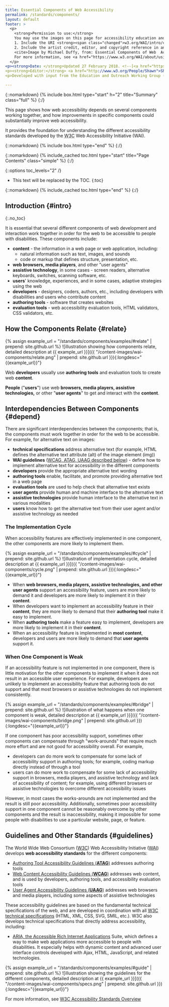 ```yaml
---
title: Essential Components of Web Accessibility
permalink: /standards/components/
layout: default
footer: >
  <p>
    <strong>Permission to use:</strong> 
    You may use the images on this page for accessibility education and outreach if you: 
    1. Include the URI <strong><span class="changed">w3.org/WAI/intro/components.php</span> <em>prominently</em></strong> near the image, and 
    2. Include the artist credit, editor, and copyright reference in any published or posted material:<br>
    <cite>Image by Michael Duffy, from: Essential Components of Web  Accessibility. S.L. Henry, ed. Copyright W3C <sup>®</sup> (MIT, ERCIM, Keio, Beihang). w3.org/WAI/intro/components.php</cite><br>
    For more information, see <a href="https://www.w3.org/WAI/about/usingWAImaterial.html">Using WAI Materials</a>.
  </p>
<p><strong>Date: </strong>Updated 27 February 2018. <!--[<a href="https://www.w3.org/WAI/EO/changelogs/cl-components">changelog</a>]--></p>
<p><strong>Editor:</strong> <a href="http://www.w3.org/People/Shawn">Shawn Lawton Henry</a>. Graphic artist: Michael Duffy.</p>
<p>Developed with input from the Education and Outreach Working Group (<a href="http://www.w3.org/WAI/EO/">EOWG</a>).</p>

---
```


{::nomarkdown}
{% include box.html type="start" h="2" title="Summary" class="full" %}
{:/}

This page shows how web accessibility depends on several components working together, and how improvements in specific components could substantially improve web accessibility.

It provides the foundation for understanding the different accessibility standards developed by the <abbr title="World Wide Web Consortium">W3C</abbr> Web Accessibility Initiative (WAI).

{::nomarkdown}
{% include box.html type="end" %}
{:/}

{::nomarkdown}
{% include_cached toc.html type="start" title="Page Contents" class="simple" %}
{:/}

{::options toc_levels="2" /}

-   This text will be replaced by the TOC.
{:toc}

{::nomarkdown}
{% include_cached toc.html type="end" %}
{:/}


## Introduction {#intro}
{:.no_toc}

It is essential that several different components of web development and
interaction work together in order for the web to be accessible to
people with disabilities. These components include:

-   **content** - the information in a web page or web application,
    including:
    -   natural information such as text, images, and sounds
    -   code or markup that defines structure, presentation, etc.
-   **web browsers, media players**, and other "user agents"
-   **assistive technology**, in some cases - screen readers,
    alternative keyboards, switches, scanning software, etc.
-   **users**' knowledge, experiences, and in some cases, adaptive
    strategies using the web
-   **developers** - designers, coders, authors, etc., including
    developers with disabilities and users who contribute content
-   **authoring tools** - software that creates websites
-   **evaluation tools** - web accessibility evaluation tools, HTML
    validators, CSS validators, etc.

## How the Components Relate {#relate}

{% assign example_url = "/standards/components/examples/#relate" | prepend: site.github.url %}
![illustration showing how components relate, detailed description at {{ example_url }}]({{ "/content-images/wai-components/relate.png" | prepend: site.github.url }}){:longdesc="{{example_url}}"}

Web **developers** usually use **authoring tools** and evaluation tools
to create web **content**.

**People** ("**users**") use web **browsers, media players, assistive
technologies,** or other "**user agents**" to get and interact with the
**content**.

## Interdependencies Between Components {#depend}

There are significant interdependencies between the components; that is,
the components must work together in order for the web to be accessible.
For example, for alternative text on images:

-   **technical specifications** address alternative text (for example,
    HTML defines the alternative text attribute (alt) of the image
    element (img))
-   **WAI guidelines** ([WCAG, ATAG, UAAG described
    below](#guidelines)) - define how to implement alternative text for
    accessibility in the different components
-   **developers** provide the appropriate alternative text wording
-   **authoring tools** enable, facilitate, and promote providing
    alternative text in a web page
-   **evaluation tools** are used to help check that alternative text
    exists
-   **user agents** provide human and machine interface to the
    alternative text
-   **assistive technologies** provide human interface to the
    alternative text in various modalities
-   **users** know how to get the alternative text from their user agent
    and/or assistive technology as needed

### The Implementation Cycle

When accessibility features are effectively implemented in one
component, the other components are more likely to implement them.

{% assign example_url = "/standards/components/examples/#cycle" | prepend: site.github.url %}
![illustration of implementation cycle, detailed description at {{ example_url }}]({{ "/content-images/wai-components/cycle.png" | prepend: site.github.url }}){:longdesc="{{example_url}}"}

-   When **web browsers, media players, assistive technologies, and
    other user agents** support an accessibility feature, users are more
    likely to demand it and developers are more likely to implement it
    in their **content**.
-   When developers want to implement an accessibility feature in their
    **content**, they are more likely to demand that their **authoring
    tool** make it easy to implement.
-   When **authoring tools** make a feature easy to implement,
    developers are more likely to implement it in their **content**.
-   When an accessibility feature is implemented in **most content**,
    developers and users are more likely to demand that **user agents**
    support it.

### When One Component is Weak

If an accessibility feature is not implemented in one component, there
is little motivation for the other components to implement it when it
does not result in an accessible user experience. For example,
developers are unlikely to implement an accessibility feature that
authoring tools do not support and that most browsers or assistive
technologies do not implement consistently.

{% assign example_url = "/standards/components/examples/#bridge" | prepend: site.github.url %}
![illustration of what happens when one component is weak, detailed
description at {{ example_url }}]({{ "/content-images/wai-components/bridge.png" | prepend: site.github.url }}){:longdesc="{{example_url}}"}

If one component has poor accessibility support, sometimes other
components can compensate through "work-arounds" that require much more
effort and are not good for accessibility overall. For example,

-   developers can do more work to compensate for some lack of
    accessibility support in authoring tools; for example, coding markup
    directly instead of through a tool
-   users can do more work to compensate for some lack of accessibility
    support in browsers, media players, and assistive technology and
    lack of accessibility of content; for example, using different
    browsers or assistive technologies to overcome different
    accessibility issues

However, in most cases the works-arounds are not implemented and the
result is still poor accessibility. Additionally, sometimes poor
accessibility support in one component cannot be reasonably overcome by
other components and the result is inaccessibility, making it impossible
for some people with disabilities to use a particular website, page, or
feature.

## Guidelines and Other Standards {#guidelines}

The World Wide Web Consortium ([W3C](https://www.w3.org/)) Web Accessibility Initiative ([WAI](https://www.w3.org/WAI/)) develops **web accessibility standards** for the different components:

-   [Authoring Tool Accessibility Guidelines (**ATAG**)](atag.php)
    addresses authoring tools
-   [Web Content Accessibility Guidelines (**WCAG**)](wcag.php)
    addresses web content, and is used by developers, authoring tools,
    and accessibility evaluation tools
-   [User Agent Accessibility Guidelines (**UAAG**)](uaag.php) addresses
    web browsers and media players, including some aspects of assistive
    technologies

<p>These accessibility guidelines are based on the fundamental technical specifications of the web, and are developed in coordination with all <a href="https://www.w3.org/TR/">W3C technical specifications</a> (HTML, XML, CSS, SVG, SMIL, etc.). W3C also develops technical specifications that directly address accessibility, including:</p>
<ul>
  <li><a href="https://w3c.github.io/wai-website/standards/aria/">ARIA, the Accessible Rich Internet Applications</a> Suite, which defines a way to make web applications more accessible to people with disabilities. It especially helps with dynamic content and advanced user interface controls developed with Ajax, HTML, JavaScript, and related technologies.</li>
</ul>

{% assign example_url = "/standards/components/examples/#guide" | prepend: site.github.url %}
![illustration showing the guidelines for the different components, detailed description at {{ example_url }}]({{ "/content-images/wai-components/specs.png" | prepend: site.github.url }}){:longdesc="{{example_url}}"}

For more information, see [W3C Accessibility Standards Overview](https://w3c.github.io/wai-std-gl-overview/standards-guidelines/)
